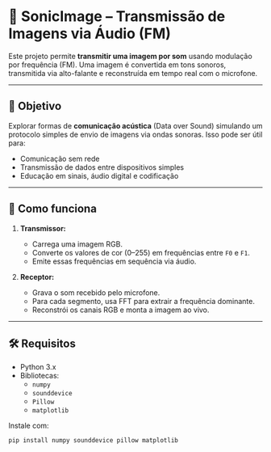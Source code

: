 # 📡 SonicImage – Transmissão de Imagens via Áudio (FM)

Este projeto permite **transmitir uma imagem por som** usando modulação por frequência (FM). Uma imagem é convertida em tons sonoros, transmitida via alto-falante e reconstruída em tempo real com o microfone.

---

## 🎯 Objetivo

Explorar formas de **comunicação acústica** (Data over Sound) simulando um protocolo simples de envio de imagens via ondas sonoras. Isso pode ser útil para:
- Comunicação sem rede
- Transmissão de dados entre dispositivos simples
- Educação em sinais, áudio digital e codificação

---

## 🧠 Como funciona

1. **Transmissor:**
   - Carrega uma imagem RGB.
   - Converte os valores de cor (0–255) em frequências entre `F0` e `F1`.
   - Emite essas frequências em sequência via áudio.

2. **Receptor:**
   - Grava o som recebido pelo microfone.
   - Para cada segmento, usa FFT para extrair a frequência dominante.
   - Reconstrói os canais RGB e monta a imagem ao vivo.

---

## 🛠️ Requisitos

- Python 3.x
- Bibliotecas:
  - `numpy`
  - `sounddevice`
  - `Pillow`
  - `matplotlib`

Instale com:

```bash
pip install numpy sounddevice pillow matplotlib

